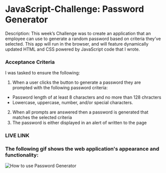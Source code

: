 # JavaScript-Challenge: Password Generator
Description: This week’s Challenge was to create an application that an employee can use to generate a random password based on criteria they’ve selected.
This app will run in the browser, and will feature dynamically updated HTML and CSS powered by JavaScript code that I wrote. 

### Acceptance Criteria 
I was tasked to ensure the following:

1. When a user clicks the button to generate a password they are prompted with the following password criteria:
- Password length of at least 8 characters and no more than 128 chracters
- Lowercase, uppercase, number, and/or special characters.
2. When all prompts are answered then a password is generated that matches the selected criteria
3. The password is either displayed in an alert of written to the page


### LIVE LINK


### The following gif shows the web application's appearance and functionality:
![How to use Password Generator](passwordgenerator.gif)


